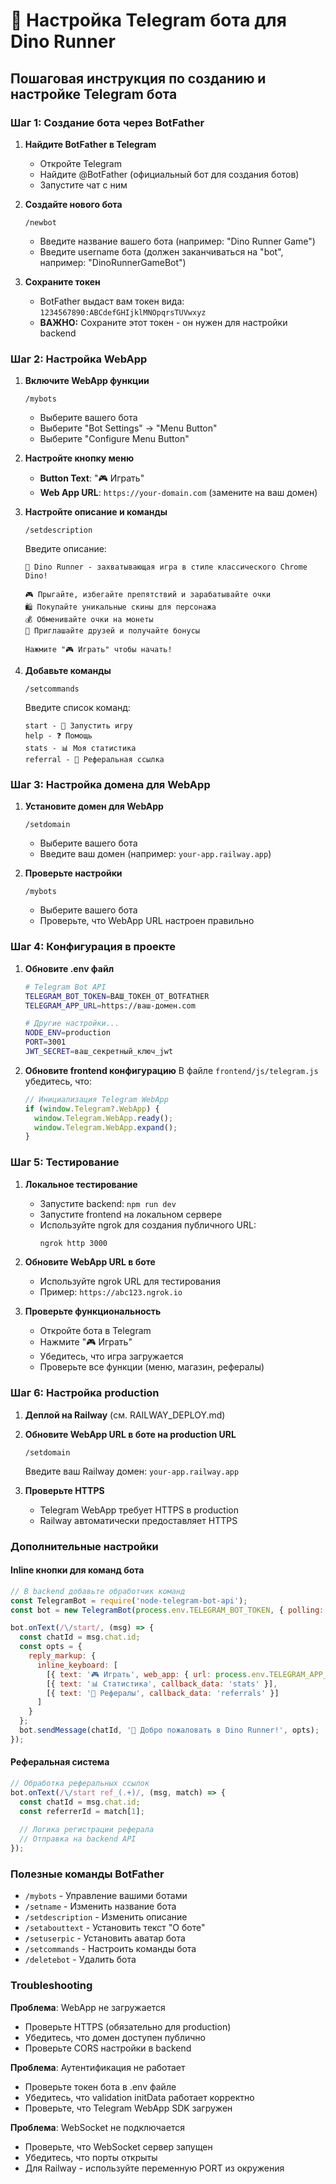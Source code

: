 # 🤖 Настройка Telegram бота для Dino Runner

## Пошаговая инструкция по созданию и настройке Telegram бота

### Шаг 1: Создание бота через BotFather

1. **Найдите BotFather в Telegram**
   - Откройте Telegram
   - Найдите @BotFather (официальный бот для создания ботов)
   - Запустите чат с ним

2. **Создайте нового бота**
   ```
   /newbot
   ```
   - Введите название вашего бота (например: "Dino Runner Game")
   - Введите username бота (должен заканчиваться на "bot", например: "DinoRunnerGameBot")

3. **Сохраните токен**
   - BotFather выдаст вам токен вида: `1234567890:ABCdefGHIjklMNOpqrsTUVwxyz`
   - **ВАЖНО:** Сохраните этот токен - он нужен для настройки backend

### Шаг 2: Настройка WebApp

1. **Включите WebApp функции**
   ```
   /mybots
   ```
   - Выберите вашего бота
   - Выберите "Bot Settings" → "Menu Button"
   - Выберите "Configure Menu Button"

2. **Настройте кнопку меню**
   - **Button Text**: "🎮 Играть"
   - **Web App URL**: `https://your-domain.com` (замените на ваш домен)

3. **Настройте описание и команды**
   ```
   /setdescription
   ```
   Введите описание:
   ```
   🦕 Dino Runner - захватывающая игра в стиле классического Chrome Dino!
   
   🎮 Прыгайте, избегайте препятствий и зарабатывайте очки
   🛍️ Покупайте уникальные скины для персонажа
   💰 Обменивайте очки на монеты
   👥 Приглашайте друзей и получайте бонусы
   
   Нажмите "🎮 Играть" чтобы начать!
   ```

4. **Добавьте команды**
   ```
   /setcommands
   ```
   Введите список команд:
   ```
   start - 🚀 Запустить игру
   help - ❓ Помощь
   stats - 📊 Моя статистика
   referral - 👥 Реферальная ссылка
   ```

### Шаг 3: Настройка домена для WebApp

1. **Установите домен для WebApp**
   ```
   /setdomain
   ```
   - Выберите вашего бота
   - Введите ваш домен (например: `your-app.railway.app`)

2. **Проверьте настройки**
   ```
   /mybots
   ```
   - Выберите вашего бота
   - Проверьте, что WebApp URL настроен правильно

### Шаг 4: Конфигурация в проекте

1. **Обновите .env файл**
   ```bash
   # Telegram Bot API
   TELEGRAM_BOT_TOKEN=ВАШ_ТОКЕН_ОТ_BOTFATHER
   TELEGRAM_APP_URL=https://ваш-домен.com
   
   # Другие настройки...
   NODE_ENV=production
   PORT=3001
   JWT_SECRET=ваш_секретный_ключ_jwt
   ```

2. **Обновите frontend конфигурацию**
   В файле `frontend/js/telegram.js` убедитесь, что:
   ```javascript
   // Инициализация Telegram WebApp
   if (window.Telegram?.WebApp) {
     window.Telegram.WebApp.ready();
     window.Telegram.WebApp.expand();
   }
   ```

### Шаг 5: Тестирование

1. **Локальное тестирование**
   - Запустите backend: `npm run dev`
   - Запустите frontend на локальном сервере
   - Используйте ngrok для создания публичного URL:
     ```bash
     ngrok http 3000
     ```

2. **Обновите WebApp URL в боте**
   - Используйте ngrok URL для тестирования
   - Пример: `https://abc123.ngrok.io`

3. **Проверьте функциональность**
   - Откройте бота в Telegram
   - Нажмите "🎮 Играть"
   - Убедитесь, что игра загружается
   - Проверьте все функции (меню, магазин, рефералы)

### Шаг 6: Настройка production

1. **Деплой на Railway** (см. RAILWAY_DEPLOY.md)

2. **Обновите WebApp URL в боте на production URL**
   ```
   /setdomain
   ```
   Введите ваш Railway домен: `your-app.railway.app`

3. **Проверьте HTTPS**
   - Telegram WebApp требует HTTPS в production
   - Railway автоматически предоставляет HTTPS

### Дополнительные настройки

#### Inline кнопки для команд бота
```javascript
// В backend добавьте обработчик команд
const TelegramBot = require('node-telegram-bot-api');
const bot = new TelegramBot(process.env.TELEGRAM_BOT_TOKEN, { polling: true });

bot.onText(/\/start/, (msg) => {
  const chatId = msg.chat.id;
  const opts = {
    reply_markup: {
      inline_keyboard: [
        [{ text: '🎮 Играть', web_app: { url: process.env.TELEGRAM_APP_URL } }],
        [{ text: '📊 Статистика', callback_data: 'stats' }],
        [{ text: '👥 Рефералы', callback_data: 'referrals' }]
      ]
    }
  };
  bot.sendMessage(chatId, '🦕 Добро пожаловать в Dino Runner!', opts);
});
```

#### Реферальная система
```javascript
// Обработка реферальных ссылок
bot.onText(/\/start ref_(.+)/, (msg, match) => {
  const chatId = msg.chat.id;
  const referrerId = match[1];
  
  // Логика регистрации реферала
  // Отправка на backend API
});
```

### Полезные команды BotFather

- `/mybots` - Управление вашими ботами
- `/setname` - Изменить название бота
- `/setdescription` - Изменить описание
- `/setabouttext` - Установить текст "О боте"
- `/setuserpic` - Установить аватар бота
- `/setcommands` - Настроить команды бота
- `/deletebot` - Удалить бота

### Troubleshooting

**Проблема**: WebApp не загружается
- Проверьте HTTPS (обязательно для production)
- Убедитесь, что домен доступен публично
- Проверьте CORS настройки в backend

**Проблема**: Аутентификация не работает
- Проверьте токен бота в .env файле
- Убедитесь, что validation initData работает корректно
- Проверьте, что Telegram WebApp SDK загружен

**Проблема**: WebSocket не подключается
- Проверьте, что WebSocket сервер запущен
- Убедитесь, что порты открыты
- Для Railway - используйте переменную PORT из окружения

